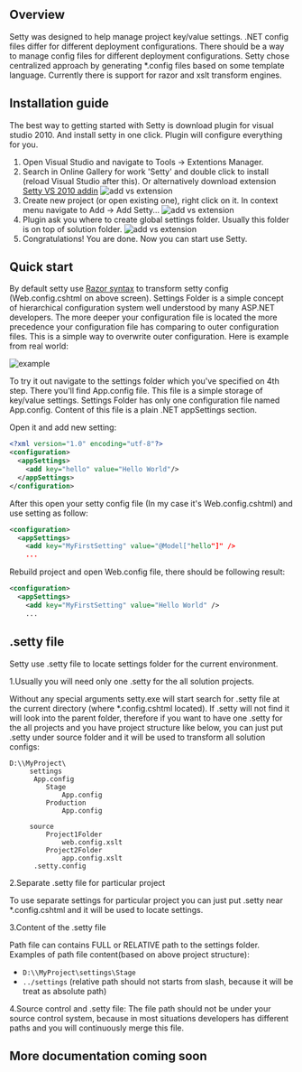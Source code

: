 Overview
---------------------
Setty was designed to help manage project key/value settings. .NET config files differ for different deployment configurations. There should be a way to manage config files for different deployment configurations. Setty chose centralized approach by generating *.config files based on some template language. Currently there is support for razor and xslt transform engines. 

Installation guide
---------------------
The best way to getting started with Setty is download plugin for visual studio 2010. And install setty in one click.
Plugin will configure everything for you.

1. Open Visual Studio and navigate to Tools -> Extentions Manager. 
2. Search in Online Gallery for work 'Setty' and double click to install (reload Visual Studio after this). Or alternatively download extension [Setty VS 2010 addin](https://github.com/downloads/paralect/setty/Setty.VsAddin.vsix) 
![add vs extension](http://paralect.github.com/setty/images/add_vs_extention.png)
3. Create new project (or open existing one), right click on it. In context menu navigate to Add -> Add Setty... 
![add vs extension](http://paralect.github.com/setty/images/images/add_setty.png)
4. Plugin ask you where to create global settings folder. Usually this folder is on top of solution folder. 
![add vs extension](http://paralect.github.com/setty/images/browse_settings_folder.png)
5. Congratulations! You are done. Now you can start use Setty.

Quick start
---------------------
By default setty use <a href="http://www.microsoft.com/web/category/razor">Razor syntax</a> to transform setty config (Web.config.cshtml on above screen). 
  Settings Folder is a simple concept of hierarchical configuration system well understood by many ASP.NET developers. The more deeper your configuration file is located the more precedence your configuration file has comparing to outer configuration files. This is a simple way to overwrite outer configuration. Here is example from real world:

![example](http://paralect.github.com/setty/images/settings_folder.png)

To try it out navigate to the settings folder which you've specified on 4th step. There you'll find App.config file. This file is a simple storage of key/value settings. Settings Folder has only one configuration file named App.config. Content of this file is a plain .NET appSettings section. 

Open it and add new setting:
``` xml
<?xml version="1.0" encoding="utf-8"?>
<configuration>
  <appSettings>
  	<add key="hello" value="Hello World"/>
  </appSettings>
</configuration>
```
After this open your setty config file (In my case it's Web.config.cshtml) and use setting as follow:
``` xml
<configuration>
  <appSettings>
    <add key="MyFirstSetting" value="@Model["hello"]" />
    ...
```
Rebuild project and open Web.config file, there should be following result:
``` xml
<configuration>
  <appSettings>
    <add key="MyFirstSetting" value="Hello World" />
    ...
```

.setty file
---------------------
Setty use .setty file to locate settings folder for the current environment.

1.Usually you will need only one .setty for the all solution projects.
 
 Without any special arguments setty.exe will start search for .setty file at the current directory (where *.config.cshtml located). If .setty will not find it will look into the parent folder, therefore if you want to have one .setty for the all projects and you have project structure like below, you can just put .setty under source folder and it will be used to transform all solution configs:

``` text 
D:\\MyProject\
     settings
      App.config
         Stage
             App.config
         Production
             App.config

     source                
         Project1Folder
             web.config.xslt
         Project2Folder
             app.config.xslt
      .setty.config
```

 2.Separate .setty file for particular project

To use separate settings for particular project you can just put .setty near *.config.cshtml and it will be used to locate settings.

 3.Content of the .setty file

Path file can contains FULL or RELATIVE path to the settings folder.
Examples of path file content(based on above project structure):

  * `D:\\MyProject\settings\Stage` 
  * `../settings` (relative path should not starts from slash, because it will be treat as absolute path)

 4.Source control and .setty file:
The file path should not be under your source control system, because in most situations developers has different paths and you will continuously merge this file.

More documentation coming soon
---------------------
  
